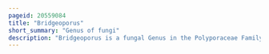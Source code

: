 ```yaml
---
pageid: 20559084
title: "Bridgeoporus"
short_summary: "Genus of fungi"
description: "Bridgeoporus is a fungal Genus in the Polyporaceae Family. It contains the single Polypore Species bridgeoporus nobilissimus which was first described in 1949 to the scientific Community. Commonly known as the noble Polypore and the fuzzy Sandozi this Fungus produces large Fruit Bodies that have been found to weigh up to 130 Kilograms. The upper Surface of the Fruit Body has a Fuzzy or fibrous Texture that often supports Growth of Algae Bryophytes or vascular Plants."
---
```

